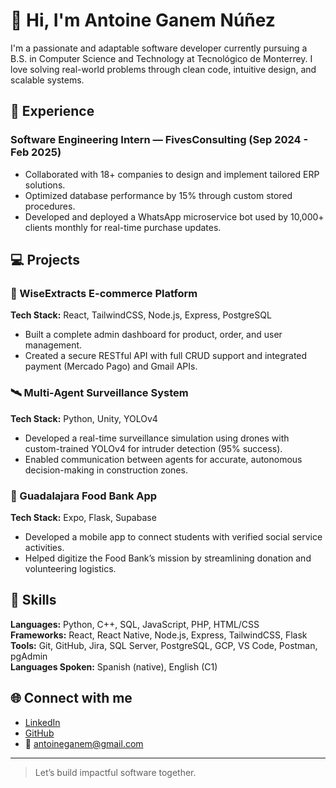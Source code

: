 # 👋 Hi, I'm Antoine Ganem Núñez

I'm a passionate and adaptable software developer currently pursuing a B.S. in Computer Science and Technology at Tecnológico de Monterrey. I love solving real-world problems through clean code, intuitive design, and scalable systems.

## 💼 Experience

### Software Engineering Intern — FivesConsulting (Sep 2024 - Feb 2025)
- Collaborated with 18+ companies to design and implement tailored ERP solutions.
- Optimized database performance by 15% through custom stored procedures.
- Developed and deployed a WhatsApp microservice bot used by 10,000+ clients monthly for real-time purchase updates.

## 💻 Projects

### 🛒 WiseExtracts E-commerce Platform
**Tech Stack:** React, TailwindCSS, Node.js, Express, PostgreSQL  
- Built a complete admin dashboard for product, order, and user management.
- Created a secure RESTful API with full CRUD support and integrated payment (Mercado Pago) and Gmail APIs.

### 🛰️ Multi-Agent Surveillance System
**Tech Stack:** Python, Unity, YOLOv4  
- Developed a real-time surveillance simulation using drones with custom-trained YOLOv4 for intruder detection (95% success).
- Enabled communication between agents for accurate, autonomous decision-making in construction zones.

### 🍲 Guadalajara Food Bank App
**Tech Stack:** Expo, Flask, Supabase  
- Developed a mobile app to connect students with verified social service activities.
- Helped digitize the Food Bank’s mission by streamlining donation and volunteering logistics.

## 🧠 Skills

**Languages:** Python, C++, SQL, JavaScript, PHP, HTML/CSS  
**Frameworks:** React, React Native, Node.js, Express, TailwindCSS, Flask  
**Tools:** Git, GitHub, Jira, SQL Server, PostgreSQL, GCP, VS Code, Postman, pgAdmin  
**Languages Spoken:** Spanish (native), English (C1)

## 🌐 Connect with me

- [LinkedIn](https://www.linkedin.com/in/antoineganem/)
- [GitHub](https://github.com/antoineganem)
- 📧 antoineganem@gmail.com

---
> Let’s build impactful software together.
